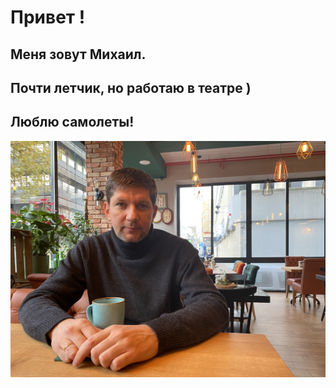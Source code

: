 # Привет !

## Меня зовут Михаил.

## Почти летчик, но работаю в театре )

## Люблю самолеты!

![img](2019-11-30%2011.51.44.JPG)